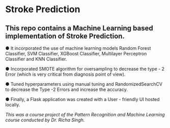 # **Stroke Prediction**
## This repo contains a Machine Learning based implementation of Stroke Prediction. 



● It incorporated the use of machine learning models Random Forest Classifier, SVM Classifier, XGBoost Classifier, Multilayer Perceptron Classifier and KNN Classifier.

● Incorporated SMOTE algorithm for oversampling to decrease the type - 2 Error (which is very critical from diagnosis point of view).

● Tuned hyperparameters using manual tuning and RandomizedSearchCV to decrease the Type -2 Errors and increase the accuracy.

● Finally, a Flask application was created with a User - friendly UI hosted locally.

*This was a course project of the Pattern Recognition and Machine Learning course conducted by Dr. Richa Singh.*